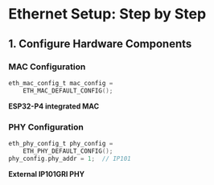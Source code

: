 # Ethernet Setup: Step by Step

## 1. Configure Hardware Components

<div class="grid grid-cols-2 gap-8">

<div>

### MAC Configuration
```c
eth_mac_config_t mac_config = 
    ETH_MAC_DEFAULT_CONFIG();
```
**ESP32-P4 integrated MAC**

</div>

<div>

### PHY Configuration  
```c
eth_phy_config_t phy_config = 
    ETH_PHY_DEFAULT_CONFIG();
phy_config.phy_addr = 1;  // IP101
```
**External IP101GRI PHY**

</div>

</div>